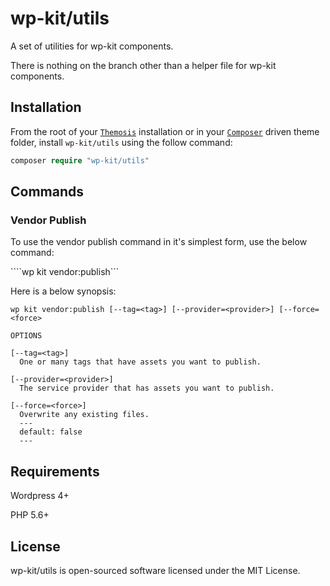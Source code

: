 # wp-kit/utils

A set of utilities for wp-kit components.

There is nothing on the branch other than a helper file for wp-kit components.

## Installation

From the root of your [```Themosis```](http://framework.themosis.com/) installation or in your [```Composer```](https://getcomposer.org/) driven theme folder, install ```wp-kit/utils``` using the follow command:

```php
composer require "wp-kit/utils"
```

## Commands

### Vendor Publish

To use the vendor publish command in it's simplest form, use the below command:

````wp kit vendor:publish```

Here is a below synopsis:

```
wp kit vendor:publish [--tag=<tag>] [--provider=<provider>] [--force=<force>

OPTIONS

[--tag=<tag>]
  One or many tags that have assets you want to publish.

[--provider=<provider>]
  The service provider that has assets you want to publish.

[--force=<force>]
  Overwrite any existing files.
  ---
  default: false
  ---
```

## Requirements

Wordpress 4+

PHP 5.6+

## License

wp-kit/utils is open-sourced software licensed under the MIT License.
